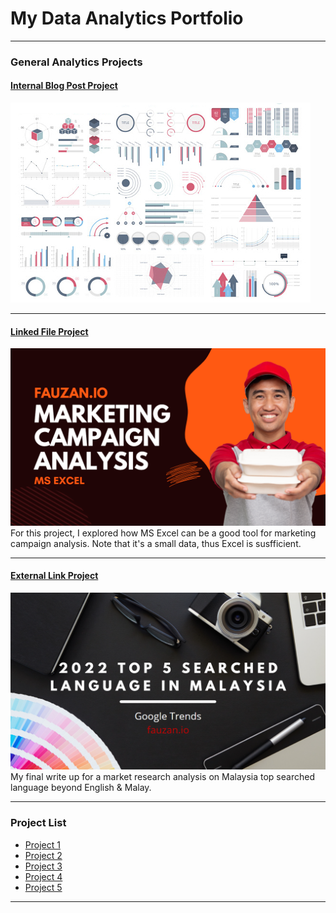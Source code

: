 # My Data Analytics Portfolio

---

### General Analytics Projects

#### [Internal Blog Post Project](/sample_project)
<img src="images/dummy_thumbnail.jpg?raw=true"/>

---
#### [Linked File Project](/files/Doordash-Marketing-Campaign-Analysis.pdf)
<img src="images/doordash-marketing-campaign-analysis.png?raw=true"/>
For this project, I explored how MS Excel can be a good tool for marketing campaign analysis. Note that it's a small data, thus Excel is susfficient.

---
#### [External Link Project](https://www.fauzan.io/market-research-analysis/)
[<img src="images/malaysia-top-5-language-market-research-analysis.png?raw=true"/>](https://www.fauzan.io/market-research-analysis/)
My final write up for a market research analysis on Malaysia top searched language beyond English & Malay. 

---

### Project List

- [Project 1](https://www.fauzan.io/)
- [Project 2](https://www.fauzan.io/)
- [Project 3](https://www.fauzan.io/)
- [Project 4](https://www.fauzan.io/)
- [Project 5](https://www.fauzan.io/)

---




